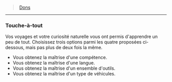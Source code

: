 ﻿---
!FeatItem
Id: feats_hd.md#touche-à-tout
ParentLink: feats_hd.md#dons
Name: Touche-à-tout
ParentName: Dons
NameLevel: 3
Attributes: {}
---
> [Dons](hd_feats.md)

---

### Touche-à-tout

Vos voyages et votre curiosité naturelle vous ont permis d'apprendre un peu de tout. Choisissez trois options parmi les quatre proposées ci-dessous, mais pas plus de deux fois la même.

* Vous obtenez la maîtrise d'une compétence.
* Vous obtenez la maîtrise d'une langue.
* Vous obtenez la maîtrise d'un ensemble d'outils.
* Vous obtenez la maîtrise d'un type de véhicules.

